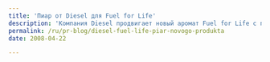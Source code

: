 ```yaml
---
title: 'Пиар от Diesel для Fuel for Life'
description: 'Компания Diesel продвигает новый аромат Fuel for Life с помощью оригинальной пиар-кампании.'
permalink: /ru/pr-blog/diesel-fuel-life-piar-novogo-produkta
date: 2008-04-22

---
```


<object width="425" height="355"><param name="movie" value="https://www.youtube.com/v/FXaYr7zJuuA&hl=en"></param><param name="wmode" value="transparent"></param><embed src="https://www.youtube.com/v/FXaYr7zJuuA&amp;hl=en" type="application/x-shockwave-flash" wmode="transparent" width="425" height="355"></embed></object>

